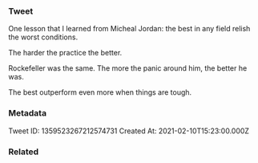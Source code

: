 ### Tweet
One lesson that I learned from Micheal Jordan: the best in any field relish the worst conditions. 

The harder the practice the better.

Rockefeller was the same. The more the panic around him, the better he was. 

The best outperform even more when things are tough.

### Metadata
Tweet ID: 1359523267212574731
Created At: 2021-02-10T15:23:00.000Z

### Related

